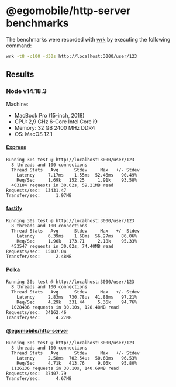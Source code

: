 # @egomobile/http-server benchmarks

The benchmarks were recorded with [wrk](https://github.com/wg/wrk) by executing the following command:

```bash
wrk -t8 -c100 -d30s http://localhost:3000/user/123
```

## Results

### Node v14.18.3

Machine:

- MacBook Pro (15-inch, 2018)
- CPU: 2,9 GHz 6-Core Intel Core i9
- Memory: 32 GB 2400 MHz DDR4
- OS: MacOS 12.1

#### [Express](https://expressjs.com/)

```
Running 30s test @ http://localhost:3000/user/123
  8 threads and 100 connections
  Thread Stats   Avg      Stdev     Max   +/- Stdev
    Latency     7.17ms    1.55ms  52.46ms   90.49%
    Req/Sec     1.69k   152.25     1.91k    93.58%
  403184 requests in 30.02s, 59.21MB read
Requests/sec:  13431.47
Transfer/sec:      1.97MB
```

#### [fastify](https://github.com/fastify/fastify)

```
Running 30s test @ http://localhost:3000/user/123
  8 threads and 100 connections
  Thread Stats   Avg      Stdev     Max   +/- Stdev
    Latency     6.39ms    1.68ms  56.27ms   86.06%
    Req/Sec     1.90k   173.71     2.18k    95.33%
  453547 requests in 30.02s, 74.40MB read
Requests/sec:  15107.04
Transfer/sec:      2.48MB
```

#### [Polka](https://github.com/lukeed/polka)

```
Running 30s test @ http://localhost:3000/user/123
  8 threads and 100 connections
  Thread Stats   Avg      Stdev     Max   +/- Stdev
    Latency     2.83ms  730.78us  41.88ms   97.21%
    Req/Sec     4.29k   331.44     5.36k    94.76%
  1028436 requests in 30.10s, 128.48MB read
Requests/sec:  34162.46
Transfer/sec:      4.27MB
```

#### [@egomobile/http-server](https://github.com/egomobile/node-http-server)

```
Running 30s test @ http://localhost:3000/user/123
  8 threads and 100 connections
  Thread Stats   Avg      Stdev     Max   +/- Stdev
    Latency     2.58ms  702.54us  50.60ms   96.53%
    Req/Sec     4.71k   413.76     9.06k    95.80%
  1126136 requests in 30.10s, 140.69MB read
Requests/sec:  37407.79
Transfer/sec:      4.67MB
```

